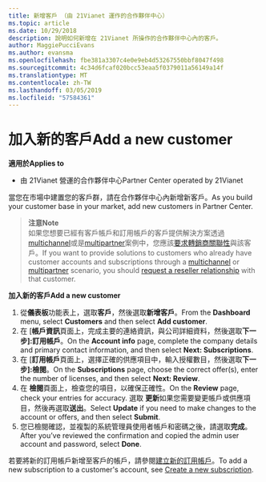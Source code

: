 ```yaml
---
title: 新增客戶 （由 21Vianet 運作的合作夥伴中心）
ms.topic: article
ms.date: 10/29/2018
description: 說明如何新增在 21Vianet 所操作的合作夥伴中心內的客戶。
author: MaggiePucciEvans
ms.author: evansma
ms.openlocfilehash: fbe381a3307c4e0e9eb4d53267550bbf8047f498
ms.sourcegitcommit: 4c34d6fcaf020bcc53eaa5f0379011a56149a14f
ms.translationtype: MT
ms.contentlocale: zh-TW
ms.lasthandoff: 03/05/2019
ms.locfileid: "57584361"
---
```

# <a name="add-a-new-customer"></a><span data-ttu-id="fa079-103">加入新的客戶</span><span class="sxs-lookup"><span data-stu-id="fa079-103">Add a new customer</span></span>

<span data-ttu-id="fa079-104">**適用於**</span><span class="sxs-lookup"><span data-stu-id="fa079-104">**Applies to**</span></span>

-   <span data-ttu-id="fa079-105">由 21Vianet 營運的合作夥伴中心</span><span class="sxs-lookup"><span data-stu-id="fa079-105">Partner Center operated by 21Vianet</span></span>

<span data-ttu-id="fa079-106">當您在市場中建置您的客戶群，請在合作夥伴中心內新增新客戶。</span><span class="sxs-lookup"><span data-stu-id="fa079-106">As you build your customer base in your market, add new customers in Partner Center.</span></span>

><span data-ttu-id="fa079-107">**注意**</span><span class="sxs-lookup"><span data-stu-id="fa079-107">**Note**</span></span><br> <span data-ttu-id="fa079-108">如果您想要已經有客戶帳戶和訂用帳戶的客戶提供解決方案透過[multichannel](multichannel.md)或是[multipartner](multipartner.md)案例中，您應該[要求轉銷商關聯性](request-a-relationship-with-a-customer.md)與該客戶。</span><span class="sxs-lookup"><span data-stu-id="fa079-108">If you want to provide solutions to customers who already have customer accounts and subscriptions through a [multichannel](multichannel.md) or [multipartner](multipartner.md) scenario, you should [request a reseller relationship](request-a-relationship-with-a-customer.md) with that customer.</span></span>

<span data-ttu-id="fa079-109">**加入新的客戶**</span><span class="sxs-lookup"><span data-stu-id="fa079-109">**Add a new customer**</span></span>

1.  <span data-ttu-id="fa079-110">從**儀表板**功能表上，選取**客戶**，然後選取**新增客戶**。</span><span class="sxs-lookup"><span data-stu-id="fa079-110">From the **Dashboard** menu, select **Customers** and then select **Add customer**.</span></span>
2.  <span data-ttu-id="fa079-111">在 [**帳戶資訊**頁面上，完成主要的連絡資訊，與公司詳細資料，然後選取**下一步]:訂用帳戶**。</span><span class="sxs-lookup"><span data-stu-id="fa079-111">On the **Account info** page, complete the company details and primary contact information, and then select **Next: Subscriptions**.</span></span>
3.  <span data-ttu-id="fa079-112">在 [**訂用帳戶**頁面上，選擇正確的供應項目中，輸入授權數目，然後選取**下一步]:檢閱**。</span><span class="sxs-lookup"><span data-stu-id="fa079-112">On the **Subscriptions** page, choose the correct offer(s), enter the number of licenses, and then select **Next: Review**.</span></span>
4.  <span data-ttu-id="fa079-113">在 **檢閱**頁面上，檢查您的項目，以確保正確性。</span><span class="sxs-lookup"><span data-stu-id="fa079-113">On the **Review** page, check your entries for accuracy.</span></span> <span data-ttu-id="fa079-114">選取 **更新**如果您需要變更帳戶或供應項目，然後再選取**送出**。</span><span class="sxs-lookup"><span data-stu-id="fa079-114">Select **Update** if you need to make changes to the account or offers, and then select **Submit**.</span></span>
5.  <span data-ttu-id="fa079-115">您已檢閱確認，並複製的系統管理員使用者帳戶和密碼之後，請選取**完成**。</span><span class="sxs-lookup"><span data-stu-id="fa079-115">After you’ve reviewed the confirmation and copied the admin user account and password, select **Done**.</span></span>

<span data-ttu-id="fa079-116">若要將新的訂用帳戶新增至客戶的帳戶，請參閱[建立新的訂用帳戶](create-a-new-subscription.md)。</span><span class="sxs-lookup"><span data-stu-id="fa079-116">To add a new subscription to a customer's account, see [Create a new subscription](create-a-new-subscription.md).</span></span>

